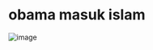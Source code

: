 # obama masuk islam

![image](https://user-images.githubusercontent.com/29671825/159226962-16f234bf-09a4-4d60-8b6d-7c8bb453d0fa.png)
